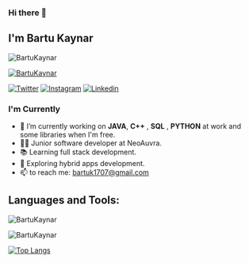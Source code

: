 ### Hi there 👋


## I'm Bartu Kaynar

<p align="left"> <img src="https://komarev.com/ghpvc/?username=BartuKaynar&label=Profile%20views&color=0e75b6&style=flat" alt="BartuKaynar" /> </p>


<p align="left"> <a href="https://github.com/ryo-ma/github-profile-trophy"><img src="https://github-profile-trophy.vercel.app/?username=BartuKaynar" alt="BartuKaynar" /></a> </p>

[![Twitter](https://img.shields.io/badge/twitter-%231DA1F2.svg?&style=for-the-badge&logo=twitter&logoColor=white)](https://twitter.com/DarthBartu)
[![Instagram](https://img.shields.io/badge/instagram-%23E4405F.svg?&style=for-the-badge&logo=instagram&logoColor=white)](https://www.instagram.com/bartu.kaynar)
[![Linkedin](https://img.shields.io/badge/linkedin-%230077B5.svg?&style=for-the-badge&logo=linkedin&logoColor=white)](https://www.linkedin.com/in/bartu-kaynar/)

### I'm Currently
- 🔭 I’m currently working on **JAVA**, **C++** , **SQL** , **PYTHON** at work and some libraries when I'm free.
- 👨‍💻 Junior software developer at NeoAuvra.
- 📚 Learning full stack development.
- 📱 Exploring hybrid apps development.
- 📫 to reach me: <a href="mailto:bartuk1707@gmail.com">bartuk1707@gmail.com</a> <br>


## Languages and Tools:
<p><img align="center" src="https://github-readme-stats.vercel.app/api?username=BartuKaynar&show_icons=true" alt="BartuKaynar" /></p>
<p><img align="center" src="https://github-readme-streak-stats.herokuapp.com/?user=BartuKaynar&" alt="BartuKaynar" /></p>

[![Top Langs](https://github-readme-stats.vercel.app/api/top-langs/?username=BartuKaynar&layout=compact)](https://github.com/anuraghazra/github-readme-stats)


